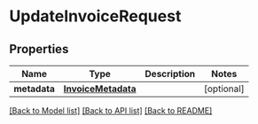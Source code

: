 # UpdateInvoiceRequest

## Properties
Name | Type | Description | Notes
------------ | ------------- | ------------- | -------------
**metadata** | [**InvoiceMetadata**](InvoiceMetadata.md) |  | [optional] 

[[Back to Model list]](../README.md#documentation-for-models) [[Back to API list]](../README.md#documentation-for-api-endpoints) [[Back to README]](../README.md)

